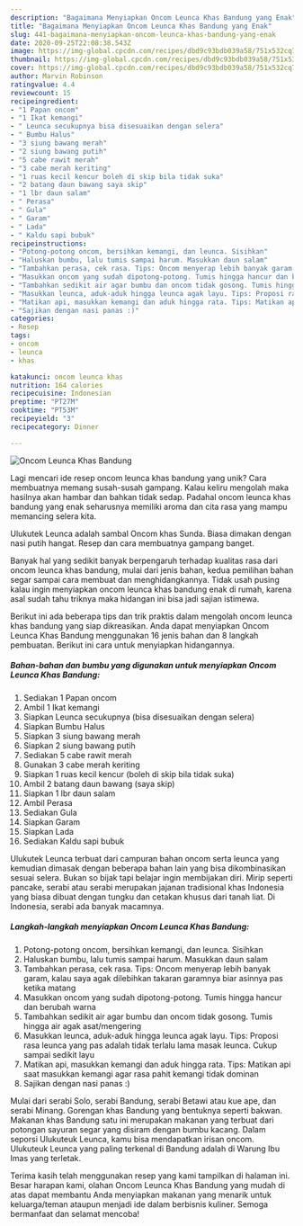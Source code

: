 ```yaml
---
description: "Bagaimana Menyiapkan Oncom Leunca Khas Bandung yang Enak"
title: "Bagaimana Menyiapkan Oncom Leunca Khas Bandung yang Enak"
slug: 441-bagaimana-menyiapkan-oncom-leunca-khas-bandung-yang-enak
date: 2020-09-25T22:08:38.543Z
image: https://img-global.cpcdn.com/recipes/dbd9c93bdb039a58/751x532cq70/oncom-leunca-khas-bandung-foto-resep-utama.jpg
thumbnail: https://img-global.cpcdn.com/recipes/dbd9c93bdb039a58/751x532cq70/oncom-leunca-khas-bandung-foto-resep-utama.jpg
cover: https://img-global.cpcdn.com/recipes/dbd9c93bdb039a58/751x532cq70/oncom-leunca-khas-bandung-foto-resep-utama.jpg
author: Marvin Robinson
ratingvalue: 4.4
reviewcount: 15
recipeingredient:
- "1 Papan oncom"
- "1 Ikat kemangi"
- " Leunca secukupnya bisa disesuaikan dengan selera"
- " Bumbu Halus"
- "3 siung bawang merah"
- "2 siung bawang putih"
- "5 cabe rawit merah"
- "3 cabe merah keriting"
- "1 ruas kecil kencur boleh di skip bila tidak suka"
- "2 batang daun bawang saya skip"
- "1 lbr daun salam"
- " Perasa"
- " Gula"
- " Garam"
- " Lada"
- " Kaldu sapi bubuk"
recipeinstructions:
- "Potong-potong oncom, bersihkan kemangi, dan leunca. Sisihkan"
- "Haluskan bumbu, lalu tumis sampai harum. Masukkan daun salam"
- "Tambahkan perasa, cek rasa. Tips: Oncom menyerap lebih banyak garam, kalau saya agak dilebihkan takaran garamnya biar asinnya pas ketika matang"
- "Masukkan oncom yang sudah dipotong-potong. Tumis hingga hancur dan berubah warna"
- "Tambahkan sedikit air agar bumbu dan oncom tidak gosong. Tumis hingga air agak asat/mengering"
- "Masukkan leunca, aduk-aduk hingga leunca agak layu. Tips: Proposi rasa leunca yang pas adalah tidak terlalu lama masak leunca. Cukup sampai sedikit layu"
- "Matikan api, masukkan kemangi dan aduk hingga rata. Tips: Matikan api saat masukkan kemangi agar rasa pahit kemangi tidak dominan"
- "Sajikan dengan nasi panas :)"
categories:
- Resep
tags:
- oncom
- leunca
- khas

katakunci: oncom leunca khas 
nutrition: 164 calories
recipecuisine: Indonesian
preptime: "PT27M"
cooktime: "PT53M"
recipeyield: "3"
recipecategory: Dinner

---
```



![Oncom Leunca Khas Bandung](https://img-global.cpcdn.com/recipes/dbd9c93bdb039a58/751x532cq70/oncom-leunca-khas-bandung-foto-resep-utama.jpg)

Lagi mencari ide resep oncom leunca khas bandung yang unik? Cara membuatnya memang susah-susah gampang. Kalau keliru mengolah maka hasilnya akan hambar dan bahkan tidak sedap. Padahal oncom leunca khas bandung yang enak seharusnya memiliki aroma dan cita rasa yang mampu memancing selera kita.

Ulukutek Leunca adalah sambal Oncom khas Sunda. Biasa dimakan dengan nasi putih hangat. Resep dan cara membuatnya gampang banget.

Banyak hal yang sedikit banyak berpengaruh terhadap kualitas rasa dari oncom leunca khas bandung, mulai dari jenis bahan, kedua pemilihan bahan segar sampai cara membuat dan menghidangkannya. Tidak usah pusing kalau ingin menyiapkan oncom leunca khas bandung enak di rumah, karena asal sudah tahu triknya maka hidangan ini bisa jadi sajian istimewa.


Berikut ini ada beberapa tips dan trik praktis dalam mengolah oncom leunca khas bandung yang siap dikreasikan. Anda dapat menyiapkan Oncom Leunca Khas Bandung menggunakan 16 jenis bahan dan 8 langkah pembuatan. Berikut ini cara untuk menyiapkan hidangannya.

<!--inarticleads1-->

##### Bahan-bahan dan bumbu yang digunakan untuk menyiapkan Oncom Leunca Khas Bandung:

1. Sediakan 1 Papan oncom
1. Ambil 1 Ikat kemangi
1. Siapkan  Leunca secukupnya (bisa disesuaikan dengan selera)
1. Siapkan  Bumbu Halus
1. Siapkan 3 siung bawang merah
1. Siapkan 2 siung bawang putih
1. Sediakan 5 cabe rawit merah
1. Gunakan 3 cabe merah keriting
1. Siapkan 1 ruas kecil kencur (boleh di skip bila tidak suka)
1. Ambil 2 batang daun bawang (saya skip)
1. Siapkan 1 lbr daun salam
1. Ambil  Perasa
1. Sediakan  Gula
1. Siapkan  Garam
1. Siapkan  Lada
1. Sediakan  Kaldu sapi bubuk


Ulukutek Leunca terbuat dari campuran bahan oncom serta leunca yang kemudian dimasak dengan beberapa bahan lain yang bisa dikombinasikan sesuai selera. Bukan so bijak tapi belajar ingin membijakan diri. Mirip seperti pancake, serabi atau serabi merupakan jajanan tradisional khas Indonesia yang biasa dibuat dengan tungku dan cetakan khusus dari tanah liat. Di Indonesia, serabi ada banyak macamnya. 

<!--inarticleads2-->

##### Langkah-langkah menyiapkan Oncom Leunca Khas Bandung:

1. Potong-potong oncom, bersihkan kemangi, dan leunca. Sisihkan
1. Haluskan bumbu, lalu tumis sampai harum. Masukkan daun salam
1. Tambahkan perasa, cek rasa. Tips: Oncom menyerap lebih banyak garam, kalau saya agak dilebihkan takaran garamnya biar asinnya pas ketika matang
1. Masukkan oncom yang sudah dipotong-potong. Tumis hingga hancur dan berubah warna
1. Tambahkan sedikit air agar bumbu dan oncom tidak gosong. Tumis hingga air agak asat/mengering
1. Masukkan leunca, aduk-aduk hingga leunca agak layu. Tips: Proposi rasa leunca yang pas adalah tidak terlalu lama masak leunca. Cukup sampai sedikit layu
1. Matikan api, masukkan kemangi dan aduk hingga rata. Tips: Matikan api saat masukkan kemangi agar rasa pahit kemangi tidak dominan
1. Sajikan dengan nasi panas :)


Mulai dari serabi Solo, serabi Bandung, serabi Betawi atau kue ape, dan serabi Minang. Gorengan khas Bandung yang bentuknya seperti bakwan. Makanan khas Bandung satu ini merupakan makanan yang terbuat dari potongan sayuran segar yang disiram dengan bumbu kacang. Dalam seporsi Ulukuteuk Leunca, kamu bisa mendapatkan irisan oncom. Ulukuteuk Leunca yang paling terkenal di Bandung adalah di Warung Ibu Imas yang terletak. 

Terima kasih telah menggunakan resep yang kami tampilkan di halaman ini. Besar harapan kami, olahan Oncom Leunca Khas Bandung yang mudah di atas dapat membantu Anda menyiapkan makanan yang menarik untuk keluarga/teman ataupun menjadi ide dalam berbisnis kuliner. Semoga bermanfaat dan selamat mencoba!
